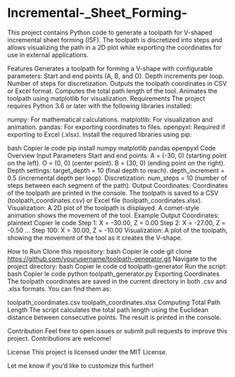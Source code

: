 # Incremental-_Sheet_Forming-
This project contains Python code to generate a toolpath for V-shaped incremental sheet forming (ISF). The toolpath is discretized into steps and allows visualizing the path in a 2D plot while exporting the coordinates for use in external applications.

Features
Generates a toolpath for forming a V-shape with configurable parameters:
Start and end points (A, B, and O).
Depth increments per loop.
Number of steps for discretization.
Outputs the toolpath coordinates in CSV or Excel format.
Computes the total path length of the tool.
Animates the toolpath using matplotlib for visualization.
Requirements
The project requires Python 3.6 or later with the following libraries installed:

numpy: For mathematical calculations.
matplotlib: For visualization and animation.
pandas: For exporting coordinates to files.
openpyxl: Required if exporting to Excel (.xlsx).
Install the required libraries using pip:

bash
Copier le code
pip install numpy matplotlib pandas openpyxl
Code Overview
Input Parameters
Start and end points:
A = (-30, 0) (starting point on the left).
O = (0, 0) (center point).
B = (30, 0) (ending point on the right).
Depth settings:
target_depth = 10 (final depth to reach).
depth_increment = 0.5 (incremental depth per loop).
Discretization:
num_steps = 10 (number of steps between each segment of the path).
Output
Coordinates:
Coordinates of the toolpath are printed in the console.
The toolpath is saved to a CSV (toolpath_coordinates.csv) or Excel file (toolpath_coordinates.xlsx).
Visualization:
A 2D plot of the toolpath is displayed.
A comet-style animation shows the movement of the tool.
Example Output
Coordinates:
plaintext
Copier le code
Step 1: X = -30.00, Z = 0.00
Step 2: X = -27.00, Z = -0.50
...
Step 100: X = 30.00, Z = -10.00
Visualization:
A plot of the toolpath, showing the movement of the tool as it creates the V-shape.

How to Run
Clone this repository:
bash
Copier le code
git clone https://github.com/yourusername/toolpath-generator.git
Navigate to the project directory:
bash
Copier le code
cd toolpath-generator
Run the script:
bash
Copier le code
python toolpath_generator.py
Exporting Coordinates
The toolpath coordinates are saved in the current directory in both .csv and .xlsx formats. You can find them as:

toolpath_coordinates.csv
toolpath_coordinates.xlsx
Computing Total Path Length
The script calculates the total path length using the Euclidean distance between consecutive points. The result is printed in the console.

Contribution
Feel free to open issues or submit pull requests to improve this project. Contributions are welcome!

License
This project is licensed under the MIT License.

Let me know if you’d like to customize this further!
